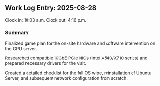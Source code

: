 ## Work Log Entry: 2025-08-28

Clock in: 10:03 a.m.
Clock out: 4:16 p.m.

### Summary

Finalized game plan for the on-site hardware and software intervention on the GPU server.

Researched compatible 10GbE PCIe NICs (Intel X540/X710 series) and prepared necessary drivers for the visit.

Created a detailed checklist for the full OS wipe, reinstallation of Ubuntu Server, and subsequent network configuration from scratch.
